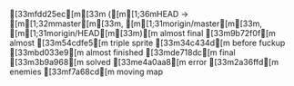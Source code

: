 [33mfdd25ec[m[33m ([m[1;36mHEAD -> [m[1;32mmaster[m[33m, [m[1;31morigin/master[m[33m, [m[1;31morigin/HEAD[m[33m)[m almost final
[33m9b72f0f[m almost
[33m54cdfe5[m triple sprite
[33m34c434d[m before fuckup
[33mbd033e9[m almost finished
[33mde718dc[m final
[33m3b9a968[m solved
[33me4a0aa8[m error
[33m2a36ffd[m enemies
[33mf7a68cd[m moving map

